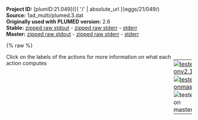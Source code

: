 **Project ID:** [plumID:21.049]({{ '/' | absolute_url }}eggs/21/049/)  
**Source:** 1ad_multi/plumed.3.dat  
**Originally used with PLUMED version:** 2.6  
**Stable:** [zipped raw stdout](plumed.3.dat.plumed.stdout.txt.zip) - [zipped raw stderr](plumed.3.dat.plumed.stderr.txt.zip) - [stderr](plumed.3.dat.plumed.stderr)  
**Master:** [zipped raw stdout](plumed.3.dat.plumed_master.stdout.txt.zip) - [zipped raw stderr](plumed.3.dat.plumed_master.stderr.txt.zip) - [stderr](plumed.3.dat.plumed_master.stderr)  

{% raw %}
<div style="width: 100%; float:left">
<div style="width: 90%; float:left" id="value_details_data/1ad_multi/plumed.3.dat"> Click on the labels of the actions for more information on what each action computes </div>
<div style="width: 10%; float:left"><table><tr><td style="padding:1px"><a href="plumed.3.dat.plumed.stderr"><img src="https://img.shields.io/badge/v2.10-failed-red.svg" alt="tested onv2.10" /></a></td></tr><tr><td style="padding:1px"><a href="plumed.3.dat.plumed_master.stderr"><img src="https://img.shields.io/badge/master-failed-red.svg" alt="tested onmaster" /></a></td></tr><tr><td style="padding:1px"><img src="https://img.shields.io/badge/with-LOAD-yellow.svg" alt="tested on master" /></td></tr>
</table></div></div>
<pre style="width=97%;">
<span class="plumedtooltip" style="color:green">LOAD<span class="right">Loads a library, possibly defining new actions. <a href="https://www.plumed.org/doc-master/user-doc/html/_l_o_a_d.html" style="color:green">More details</a><i></i></span></span> <span class="plumedtooltip">FILE<span class="right">file to be loaded<i></i></span></span>=../PathCV.cpp
<span style="display:none;" id="data/1ad_multi/plumed.3.dat">The LOAD action with label <b></b> calculates something</span><span class="plumedtooltip" style="color:green">UNITS<span class="right">This command sets the internal units for the code. <a href="https://www.plumed.org/doc-master/user-doc/html/_u_n_i_t_s.html" style="color:green">More details</a><i></i></span></span> <span class="plumedtooltip">LENGTH<span class="right">the units of lengths<i></i></span></span>=A <span class="plumedtooltip">TIME<span class="right">the units of time<i></i></span></span>=ps <span class="plumedtooltip">ENERGY<span class="right">the units of energy<i></i></span></span>=kcal/mol

<b name="data/1ad_multi/plumed.3.datphi" onclick='showPath("data/1ad_multi/plumed.3.dat","data/1ad_multi/plumed.3.datphi","data/1ad_multi/plumed.3.datphi","brown")'>phi</b>: <span class="plumedtooltip" style="color:green">TORSION<span class="right">Calculate a torsional angle. <a href="https://www.plumed.org/doc-master/user-doc/html/_t_o_r_s_i_o_n.html" style="color:green">More details</a><i></i></span></span> <span class="plumedtooltip">ATOMS<span class="right">the four atoms involved in the torsional angle<i></i></span></span>=5,7,9,15
<span style="display:none;" id="data/1ad_multi/plumed.3.datphi">The TORSION action with label <b>phi</b> calculates the following quantities:<table  align="center" frame="void" width="95%" cellpadding="5%"><tr><td width="5%"><b> Quantity </b>  </td><td><b> Description </b> </td></tr><tr><td width="5%">phi.value</td><td>the TORSION involving these atoms</td></tr></table></span><b name="data/1ad_multi/plumed.3.datwphi" onclick='showPath("data/1ad_multi/plumed.3.dat","data/1ad_multi/plumed.3.datwphi","data/1ad_multi/plumed.3.datwphi","brown")'>wphi</b>: <span class="plumedtooltip" style="color:green">COMBINE<span class="right">Calculate a polynomial combination of a set of other variables. <a href="https://www.plumed.org/doc-master/user-doc/html/_c_o_m_b_i_n_e.html" style="color:green">More details</a><i></i></span></span> <span class="plumedtooltip">ARG<span class="right">the values input to this function<i></i></span></span>=<b name="data/1ad_multi/plumed.3.datphi">phi</b> <span class="plumedtooltip">COEFFICIENTS<span class="right"> the coefficients of the arguments in your function<i></i></span></span>=1. <span class="plumedtooltip">PERIODIC<span class="right">if the output of your function is periodic then you should specify the periodicity of the function<i></i></span></span>=NO
<span style="display:none;" id="data/1ad_multi/plumed.3.datwphi">The COMBINE action with label <b>wphi</b> calculates the following quantities:<table  align="center" frame="void" width="95%" cellpadding="5%"><tr><td width="5%"><b> Quantity </b>  </td><td><b> Description </b> </td></tr><tr><td width="5%">wphi.value</td><td>a linear compbination</td></tr></table></span><span class="plumedtooltip" style="color:green">LOWER_WALLS<span class="right">Defines a wall for the value of one or more collective variables, <a href="https://www.plumed.org/doc-master/user-doc/html/_l_o_w_e_r__w_a_l_l_s.html" style="color:green">More details</a><i></i></span></span> <span class="plumedtooltip">ARG<span class="right">the arguments on which the bias is acting<i></i></span></span>=<b name="data/1ad_multi/plumed.3.datwphi">wphi</b> <span class="plumedtooltip">AT<span class="right">the positions of the wall<i></i></span></span>=-2.7 <span class="plumedtooltip">KAPPA<span class="right">the force constant for the wall<i></i></span></span>=1000.0 <span class="plumedtooltip">EXP<span class="right"> the powers for the walls<i></i></span></span>=2 <span class="plumedtooltip">EPS<span class="right"> the values for s_i in the expression for a wall<i></i></span></span>=1 <span class="plumedtooltip">OFFSET<span class="right"> the offset for the start of the wall<i></i></span></span>=0 <span class="plumedtooltip">LABEL<span class="right">a label for the action so that its output can be referenced in the input to other actions<i></i></span></span>=<b name="data/1ad_multi/plumed.3.datphilwall" onclick='showPath("data/1ad_multi/plumed.3.dat","data/1ad_multi/plumed.3.datphilwall","data/1ad_multi/plumed.3.datphilwall","brown")'>philwall</b>
<span style="display:none;" id="data/1ad_multi/plumed.3.datphilwall">The LOWER_WALLS action with label <b>philwall</b> calculates the following quantities:<table  align="center" frame="void" width="95%" cellpadding="5%"><tr><td width="5%"><b> Quantity </b>  </td><td><b> Description </b> </td></tr><tr><td width="5%">philwall.bias</td><td>the instantaneous value of the bias potential</td></tr><tr><td width="5%">philwall.force2</td><td>the instantaneous value of the squared force due to this bias potential</td></tr></table></span><span class="plumedtooltip" style="color:green">UPPER_WALLS<span class="right">Defines a wall for the value of one or more collective variables, <a href="https://www.plumed.org/doc-master/user-doc/html/_u_p_p_e_r__w_a_l_l_s.html" style="color:green">More details</a><i></i></span></span> <span class="plumedtooltip">ARG<span class="right">the arguments on which the bias is acting<i></i></span></span>=<b name="data/1ad_multi/plumed.3.datwphi">wphi</b> <span class="plumedtooltip">AT<span class="right">the positions of the wall<i></i></span></span>=2.7  <span class="plumedtooltip">KAPPA<span class="right">the force constant for the wall<i></i></span></span>=1000.0 <span class="plumedtooltip">EXP<span class="right"> the powers for the walls<i></i></span></span>=2 <span class="plumedtooltip">EPS<span class="right"> the values for s_i in the expression for a wall<i></i></span></span>=1 <span class="plumedtooltip">OFFSET<span class="right"> the offset for the start of the wall<i></i></span></span>=0 <span class="plumedtooltip">LABEL<span class="right">a label for the action so that its output can be referenced in the input to other actions<i></i></span></span>=<b name="data/1ad_multi/plumed.3.datphiuwall" onclick='showPath("data/1ad_multi/plumed.3.dat","data/1ad_multi/plumed.3.datphiuwall","data/1ad_multi/plumed.3.datphiuwall","brown")'>phiuwall</b>
<br/><span style="display:none;" id="data/1ad_multi/plumed.3.datphiuwall">The UPPER_WALLS action with label <b>phiuwall</b> calculates the following quantities:<table  align="center" frame="void" width="95%" cellpadding="5%"><tr><td width="5%"><b> Quantity </b>  </td><td><b> Description </b> </td></tr><tr><td width="5%">phiuwall.bias</td><td>the instantaneous value of the bias potential</td></tr><tr><td width="5%">phiuwall.force2</td><td>the instantaneous value of the squared force due to this bias potential</td></tr></table></span><b name="data/1ad_multi/plumed.3.datpsi" onclick='showPath("data/1ad_multi/plumed.3.dat","data/1ad_multi/plumed.3.datpsi","data/1ad_multi/plumed.3.datpsi","brown")'>psi</b>: <span class="plumedtooltip" style="color:green">TORSION<span class="right">Calculate a torsional angle. <a href="https://www.plumed.org/doc-master/user-doc/html/_t_o_r_s_i_o_n.html" style="color:green">More details</a><i></i></span></span> <span class="plumedtooltip">ATOMS<span class="right">the four atoms involved in the torsional angle<i></i></span></span>=7,9,15,17
<span style="display:none;" id="data/1ad_multi/plumed.3.datpsi">The TORSION action with label <b>psi</b> calculates the following quantities:<table  align="center" frame="void" width="95%" cellpadding="5%"><tr><td width="5%"><b> Quantity </b>  </td><td><b> Description </b> </td></tr><tr><td width="5%">psi.value</td><td>the TORSION involving these atoms</td></tr></table></span><b name="data/1ad_multi/plumed.3.datwpsi" onclick='showPath("data/1ad_multi/plumed.3.dat","data/1ad_multi/plumed.3.datwpsi","data/1ad_multi/plumed.3.datwpsi","brown")'>wpsi</b>: <span class="plumedtooltip" style="color:green">COMBINE<span class="right">Calculate a polynomial combination of a set of other variables. <a href="https://www.plumed.org/doc-master/user-doc/html/_c_o_m_b_i_n_e.html" style="color:green">More details</a><i></i></span></span> <span class="plumedtooltip">ARG<span class="right">the values input to this function<i></i></span></span>=<b name="data/1ad_multi/plumed.3.datpsi">psi</b> <span class="plumedtooltip">COEFFICIENTS<span class="right"> the coefficients of the arguments in your function<i></i></span></span>=1. <span class="plumedtooltip">PERIODIC<span class="right">if the output of your function is periodic then you should specify the periodicity of the function<i></i></span></span>=NO
<span style="display:none;" id="data/1ad_multi/plumed.3.datwpsi">The COMBINE action with label <b>wpsi</b> calculates the following quantities:<table  align="center" frame="void" width="95%" cellpadding="5%"><tr><td width="5%"><b> Quantity </b>  </td><td><b> Description </b> </td></tr><tr><td width="5%">wpsi.value</td><td>a linear compbination</td></tr></table></span><span class="plumedtooltip" style="color:green">LOWER_WALLS<span class="right">Defines a wall for the value of one or more collective variables, <a href="https://www.plumed.org/doc-master/user-doc/html/_l_o_w_e_r__w_a_l_l_s.html" style="color:green">More details</a><i></i></span></span> <span class="plumedtooltip">ARG<span class="right">the arguments on which the bias is acting<i></i></span></span>=<b name="data/1ad_multi/plumed.3.datwpsi">wpsi</b> <span class="plumedtooltip">AT<span class="right">the positions of the wall<i></i></span></span>=-2.7 <span class="plumedtooltip">KAPPA<span class="right">the force constant for the wall<i></i></span></span>=1000.0 <span class="plumedtooltip">EXP<span class="right"> the powers for the walls<i></i></span></span>=2 <span class="plumedtooltip">EPS<span class="right"> the values for s_i in the expression for a wall<i></i></span></span>=1 <span class="plumedtooltip">OFFSET<span class="right"> the offset for the start of the wall<i></i></span></span>=0 <span class="plumedtooltip">LABEL<span class="right">a label for the action so that its output can be referenced in the input to other actions<i></i></span></span>=<b name="data/1ad_multi/plumed.3.datpsilwall" onclick='showPath("data/1ad_multi/plumed.3.dat","data/1ad_multi/plumed.3.datpsilwall","data/1ad_multi/plumed.3.datpsilwall","brown")'>psilwall</b>
<span style="display:none;" id="data/1ad_multi/plumed.3.datpsilwall">The LOWER_WALLS action with label <b>psilwall</b> calculates the following quantities:<table  align="center" frame="void" width="95%" cellpadding="5%"><tr><td width="5%"><b> Quantity </b>  </td><td><b> Description </b> </td></tr><tr><td width="5%">psilwall.bias</td><td>the instantaneous value of the bias potential</td></tr><tr><td width="5%">psilwall.force2</td><td>the instantaneous value of the squared force due to this bias potential</td></tr></table></span><span class="plumedtooltip" style="color:green">UPPER_WALLS<span class="right">Defines a wall for the value of one or more collective variables, <a href="https://www.plumed.org/doc-master/user-doc/html/_u_p_p_e_r__w_a_l_l_s.html" style="color:green">More details</a><i></i></span></span> <span class="plumedtooltip">ARG<span class="right">the arguments on which the bias is acting<i></i></span></span>=<b name="data/1ad_multi/plumed.3.datwpsi">wpsi</b> <span class="plumedtooltip">AT<span class="right">the positions of the wall<i></i></span></span>=2.7  <span class="plumedtooltip">KAPPA<span class="right">the force constant for the wall<i></i></span></span>=1000.0 <span class="plumedtooltip">EXP<span class="right"> the powers for the walls<i></i></span></span>=2 <span class="plumedtooltip">EPS<span class="right"> the values for s_i in the expression for a wall<i></i></span></span>=1 <span class="plumedtooltip">OFFSET<span class="right"> the offset for the start of the wall<i></i></span></span>=0 <span class="plumedtooltip">LABEL<span class="right">a label for the action so that its output can be referenced in the input to other actions<i></i></span></span>=<b name="data/1ad_multi/plumed.3.datpsiuwall" onclick='showPath("data/1ad_multi/plumed.3.dat","data/1ad_multi/plumed.3.datpsiuwall","data/1ad_multi/plumed.3.datpsiuwall","brown")'>psiuwall</b>
<br/><span style="display:none;" id="data/1ad_multi/plumed.3.datpsiuwall">The UPPER_WALLS action with label <b>psiuwall</b> calculates the following quantities:<table  align="center" frame="void" width="95%" cellpadding="5%"><tr><td width="5%"><b> Quantity </b>  </td><td><b> Description </b> </td></tr><tr><td width="5%">psiuwall.bias</td><td>the instantaneous value of the bias potential</td></tr><tr><td width="5%">psiuwall.force2</td><td>the instantaneous value of the squared force due to this bias potential</td></tr></table></span><b name="data/1ad_multi/plumed.3.datce6" onclick='showPath("data/1ad_multi/plumed.3.dat","data/1ad_multi/plumed.3.datce6","data/1ad_multi/plumed.3.datce6","brown")'>ce6</b>: <span class="plumedtooltip" style="color:green">CONSTANT<span class="right">Create a constant value that can be passed to actions <a href="https://www.plumed.org/doc-master/user-doc/html/_c_o_n_s_t_a_n_t.html" style="color:green">More details</a><i></i></span></span> <span class="plumedtooltip">VALUE<span class="right">the single number that you would like to store<i></i></span></span>=1
<span style="display:none;" id="data/1ad_multi/plumed.3.datce6">The CONSTANT action with label <b>ce6</b> calculates the following quantities:<table  align="center" frame="void" width="95%" cellpadding="5%"><tr><td width="5%"><b> Quantity </b>  </td><td><b> Description </b> </td></tr><tr><td width="5%">ce6.value</td><td>the constant value that was read from the plumed input</td></tr></table></span><b name="data/1ad_multi/plumed.3.datce7" onclick='showPath("data/1ad_multi/plumed.3.dat","data/1ad_multi/plumed.3.datce7","data/1ad_multi/plumed.3.datce7","brown")'>ce7</b>: <span class="plumedtooltip" style="color:green">CONSTANT<span class="right">Create a constant value that can be passed to actions <a href="https://www.plumed.org/doc-master/user-doc/html/_c_o_n_s_t_a_n_t.html" style="color:green">More details</a><i></i></span></span> <span class="plumedtooltip">VALUE<span class="right">the single number that you would like to store<i></i></span></span>=1

<span style="display:none;" id="data/1ad_multi/plumed.3.datce7">The CONSTANT action with label <b>ce7</b> calculates the following quantities:<table  align="center" frame="void" width="95%" cellpadding="5%"><tr><td width="5%"><b> Quantity </b>  </td><td><b> Description </b> </td></tr><tr><td width="5%">ce7.value</td><td>the constant value that was read from the plumed input</td></tr></table></span><b name="data/1ad_multi/plumed.3.datens6" onclick='showPath("data/1ad_multi/plumed.3.dat","data/1ad_multi/plumed.3.datens6","data/1ad_multi/plumed.3.datens6","brown")'>ens6</b>: <span class="plumedtooltip" style="color:green">ENSEMBLE<span class="right">Calculates the replica averaging of a collective variable over multiple replicas. <a href="https://www.plumed.org/doc-master/user-doc/html/_e_n_s_e_m_b_l_e.html" style="color:green">More details</a><i></i></span></span> <span class="plumedtooltip">ARG<span class="right">the labels of the values from which the function is calculated<i></i></span></span>=<b name="data/1ad_multi/plumed.3.datphi">phi</b>,<b name="data/1ad_multi/plumed.3.datpsi">psi</b>,<b name="data/1ad_multi/plumed.3.datce6">ce6</b> <span class="plumedtooltip">MOMENT<span class="right">the moment you want to calculate in alternative to the mean or the variance<i></i></span></span>=2 <span class="plumedtooltip">CENTRAL<span class="right"> calculate a central moment instead of a standard moment<i></i></span></span> <span class="plumedtooltip">REWEIGHT<span class="right"> simple REWEIGHT using the latest ARG as energy<i></i></span></span>
<span style="display:none;" id="data/1ad_multi/plumed.3.datens6">The ENSEMBLE action with label <b>ens6</b> calculates the following quantities:<table  align="center" frame="void" width="95%" cellpadding="5%"><tr><td width="5%"><b> Quantity </b>  </td><td><b> Description </b> </td></tr><tr><td width="5%">ens6..#!custom</td><td>the names of the output components for this action depend on the actions input file see the example inputs below for details</td></tr></table></span><b name="data/1ad_multi/plumed.3.datens7" onclick='showPath("data/1ad_multi/plumed.3.dat","data/1ad_multi/plumed.3.datens7","data/1ad_multi/plumed.3.datens7","brown")'>ens7</b>: <span class="plumedtooltip" style="color:green">ENSEMBLE<span class="right">Calculates the replica averaging of a collective variable over multiple replicas. <a href="https://www.plumed.org/doc-master/user-doc/html/_e_n_s_e_m_b_l_e.html" style="color:green">More details</a><i></i></span></span> <span class="plumedtooltip">ARG<span class="right">the labels of the values from which the function is calculated<i></i></span></span>=<b name="data/1ad_multi/plumed.3.datphi">phi</b>,<b name="data/1ad_multi/plumed.3.datpsi">psi</b>,<b name="data/1ad_multi/plumed.3.datce7">ce7</b> <span class="plumedtooltip">MOMENT<span class="right">the moment you want to calculate in alternative to the mean or the variance<i></i></span></span>=2 <span class="plumedtooltip">CENTRAL<span class="right"> calculate a central moment instead of a standard moment<i></i></span></span> <span class="plumedtooltip">REWEIGHT<span class="right"> simple REWEIGHT using the latest ARG as energy<i></i></span></span>
<br/><span style="display:none;" id="data/1ad_multi/plumed.3.datens7">The ENSEMBLE action with label <b>ens7</b> calculates the following quantities:<table  align="center" frame="void" width="95%" cellpadding="5%"><tr><td width="5%"><b> Quantity </b>  </td><td><b> Description </b> </td></tr><tr><td width="5%">ens7..#!custom</td><td>the names of the output components for this action depend on the actions input file see the example inputs below for details</td></tr></table></span><span class="plumedtooltip" style="color:green">LOWER_WALLS<span class="right">Defines a wall for the value of one or more collective variables, <a href="https://www.plumed.org/doc-master/user-doc/html/_l_o_w_e_r__w_a_l_l_s.html" style="color:green">More details</a><i></i></span></span> <span class="plumedtooltip">ARG<span class="right">the arguments on which the bias is acting<i></i></span></span>=<b name="data/1ad_multi/plumed.3.datens6">ens6.phi_m</b>,<b name="data/1ad_multi/plumed.3.datens6">ens6.psi_m</b> <span class="plumedtooltip">AT<span class="right">the positions of the wall<i></i></span></span>=0.0,0.0 <span class="plumedtooltip">KAPPA<span class="right">the force constant for the wall<i></i></span></span>=0.0,0.0 <span class="plumedtooltip">LABEL<span class="right">a label for the action so that its output can be referenced in the input to other actions<i></i></span></span>=<b name="data/1ad_multi/plumed.3.datact6" onclick='showPath("data/1ad_multi/plumed.3.dat","data/1ad_multi/plumed.3.datact6","data/1ad_multi/plumed.3.datact6","brown")'>act6</b>
<span style="display:none;" id="data/1ad_multi/plumed.3.datact6">The LOWER_WALLS action with label <b>act6</b> calculates the following quantities:<table  align="center" frame="void" width="95%" cellpadding="5%"><tr><td width="5%"><b> Quantity </b>  </td><td><b> Description </b> </td></tr><tr><td width="5%">act6.bias</td><td>the instantaneous value of the bias potential</td></tr><tr><td width="5%">act6.force2</td><td>the instantaneous value of the squared force due to this bias potential</td></tr></table></span><span class="plumedtooltip" style="color:green">LOWER_WALLS<span class="right">Defines a wall for the value of one or more collective variables, <a href="https://www.plumed.org/doc-master/user-doc/html/_l_o_w_e_r__w_a_l_l_s.html" style="color:green">More details</a><i></i></span></span> <span class="plumedtooltip">ARG<span class="right">the arguments on which the bias is acting<i></i></span></span>=<b name="data/1ad_multi/plumed.3.datens7">ens7.phi_m</b>,<b name="data/1ad_multi/plumed.3.datens7">ens7.psi_m</b> <span class="plumedtooltip">AT<span class="right">the positions of the wall<i></i></span></span>=0.0,0.0 <span class="plumedtooltip">KAPPA<span class="right">the force constant for the wall<i></i></span></span>=0.0,0.0 <span class="plumedtooltip">LABEL<span class="right">a label for the action so that its output can be referenced in the input to other actions<i></i></span></span>=<b name="data/1ad_multi/plumed.3.datact7" onclick='showPath("data/1ad_multi/plumed.3.dat","data/1ad_multi/plumed.3.datact7","data/1ad_multi/plumed.3.datact7","brown")'>act7</b>
<br/><span style="display:none;" id="data/1ad_multi/plumed.3.datact7">The LOWER_WALLS action with label <b>act7</b> calculates the following quantities:<table  align="center" frame="void" width="95%" cellpadding="5%"><tr><td width="5%"><b> Quantity </b>  </td><td><b> Description </b> </td></tr><tr><td width="5%">act7.bias</td><td>the instantaneous value of the bias potential</td></tr><tr><td width="5%">act7.force2</td><td>the instantaneous value of the squared force due to this bias potential</td></tr></table></span><span class="plumedtooltip" style="color:green">PATHCV<span class="right">This action is not part of PLUMED and was included by using a LOAD command <a href="https://www.plumed.org/doc-master/user-doc/html/_l_o_a_d.html" style="color:green">More details</a><i></i></span></span> LABEL=<b name="data/1ad_multi/plumed.3.datpcv" onclick='showPath("data/1ad_multi/plumed.3.dat","data/1ad_multi/plumed.3.datpcv","data/1ad_multi/plumed.3.datpcv","brown")'>pcv</b> ARG=<b name="data/1ad_multi/plumed.3.datphi">phi</b>,<b name="data/1ad_multi/plumed.3.datpsi">psi</b> GENPATH=20,20,20,-1.4,1.2,1.1,-0.8 FIXED=21,40 HALFLIFE=1000 PACE=250 WALKERS_RSTRIDE=250 WALKERS_ID=1 WALKERS_N=4 WALKERS_DIR=<b name="data/1ad_multi/plumed.3.dat">.</b> OUTFILE=1_PATH

<span class="plumedtooltip" style="color:green">UPPER_WALLS<span class="right">Defines a wall for the value of one or more collective variables, <a href="https://www.plumed.org/doc-master/user-doc/html/_u_p_p_e_r__w_a_l_l_s.html" style="color:green">More details</a><i></i></span></span> <span class="plumedtooltip">ARG<span class="right">the arguments on which the bias is acting<i></i></span></span>=pcv.z <span class="plumedtooltip">AT<span class="right">the positions of the wall<i></i></span></span>=0.0  <span class="plumedtooltip">KAPPA<span class="right">the force constant for the wall<i></i></span></span>=70.0 <span class="plumedtooltip">EXP<span class="right"> the powers for the walls<i></i></span></span>=2 <span class="plumedtooltip">EPS<span class="right"> the values for s_i in the expression for a wall<i></i></span></span>=1 <span class="plumedtooltip">OFFSET<span class="right"> the offset for the start of the wall<i></i></span></span>=0 <span class="plumedtooltip">LABEL<span class="right">a label for the action so that its output can be referenced in the input to other actions<i></i></span></span>=<b name="data/1ad_multi/plumed.3.dattube" onclick='showPath("data/1ad_multi/plumed.3.dat","data/1ad_multi/plumed.3.dattube","data/1ad_multi/plumed.3.dattube","brown")'>tube</b>
<span style="display:none;" id="data/1ad_multi/plumed.3.dattube">The UPPER_WALLS action with label <b>tube</b> calculates the following quantities:<table  align="center" frame="void" width="95%" cellpadding="5%"><tr><td width="5%"><b> Quantity </b>  </td><td><b> Description </b> </td></tr><tr><td width="5%">tube.bias</td><td>the instantaneous value of the bias potential</td></tr><tr><td width="5%">tube.force2</td><td>the instantaneous value of the squared force due to this bias potential</td></tr></table></span><span class="plumedtooltip" style="color:green">LOWER_WALLS<span class="right">Defines a wall for the value of one or more collective variables, <a href="https://www.plumed.org/doc-master/user-doc/html/_l_o_w_e_r__w_a_l_l_s.html" style="color:green">More details</a><i></i></span></span> <span class="plumedtooltip">ARG<span class="right">the arguments on which the bias is acting<i></i></span></span>=pcv.s <span class="plumedtooltip">AT<span class="right">the positions of the wall<i></i></span></span>=-0.4 <span class="plumedtooltip">KAPPA<span class="right">the force constant for the wall<i></i></span></span>=50.0 <span class="plumedtooltip">EXP<span class="right"> the powers for the walls<i></i></span></span>=2 <span class="plumedtooltip">EPS<span class="right"> the values for s_i in the expression for a wall<i></i></span></span>=1 <span class="plumedtooltip">OFFSET<span class="right"> the offset for the start of the wall<i></i></span></span>=0 <span class="plumedtooltip">LABEL<span class="right">a label for the action so that its output can be referenced in the input to other actions<i></i></span></span>=<b name="data/1ad_multi/plumed.3.datlwall" onclick='showPath("data/1ad_multi/plumed.3.dat","data/1ad_multi/plumed.3.datlwall","data/1ad_multi/plumed.3.datlwall","brown")'>lwall</b>
<span style="display:none;" id="data/1ad_multi/plumed.3.datlwall">The LOWER_WALLS action with label <b>lwall</b> calculates the following quantities:<table  align="center" frame="void" width="95%" cellpadding="5%"><tr><td width="5%"><b> Quantity </b>  </td><td><b> Description </b> </td></tr><tr><td width="5%">lwall.bias</td><td>the instantaneous value of the bias potential</td></tr><tr><td width="5%">lwall.force2</td><td>the instantaneous value of the squared force due to this bias potential</td></tr></table></span><span class="plumedtooltip" style="color:green">UPPER_WALLS<span class="right">Defines a wall for the value of one or more collective variables, <a href="https://www.plumed.org/doc-master/user-doc/html/_u_p_p_e_r__w_a_l_l_s.html" style="color:green">More details</a><i></i></span></span> <span class="plumedtooltip">ARG<span class="right">the arguments on which the bias is acting<i></i></span></span>=pcv.s <span class="plumedtooltip">AT<span class="right">the positions of the wall<i></i></span></span>=1.4  <span class="plumedtooltip">KAPPA<span class="right">the force constant for the wall<i></i></span></span>=50.0 <span class="plumedtooltip">EXP<span class="right"> the powers for the walls<i></i></span></span>=2 <span class="plumedtooltip">EPS<span class="right"> the values for s_i in the expression for a wall<i></i></span></span>=1 <span class="plumedtooltip">OFFSET<span class="right"> the offset for the start of the wall<i></i></span></span>=0 <span class="plumedtooltip">LABEL<span class="right">a label for the action so that its output can be referenced in the input to other actions<i></i></span></span>=<b name="data/1ad_multi/plumed.3.datuwall" onclick='showPath("data/1ad_multi/plumed.3.dat","data/1ad_multi/plumed.3.datuwall","data/1ad_multi/plumed.3.datuwall","brown")'>uwall</b>
<br/><span style="display:none;" id="data/1ad_multi/plumed.3.datuwall">The UPPER_WALLS action with label <b>uwall</b> calculates the following quantities:<table  align="center" frame="void" width="95%" cellpadding="5%"><tr><td width="5%"><b> Quantity </b>  </td><td><b> Description </b> </td></tr><tr><td width="5%">uwall.bias</td><td>the instantaneous value of the bias potential</td></tr><tr><td width="5%">uwall.force2</td><td>the instantaneous value of the squared force due to this bias potential</td></tr></table></span><span class="plumedtooltip" style="color:green">METAD<span class="right">Used to performed metadynamics on one or more collective variables. <a href="https://www.plumed.org/doc-master/user-doc/html/_m_e_t_a_d.html" style="color:green">More details</a><i></i></span></span> <span class="plumedtooltip">LABEL<span class="right">a label for the action so that its output can be referenced in the input to other actions<i></i></span></span>=<b name="data/1ad_multi/plumed.3.datmetad" onclick='showPath("data/1ad_multi/plumed.3.dat","data/1ad_multi/plumed.3.datmetad","data/1ad_multi/plumed.3.datmetad","brown")'>metad</b> <span class="plumedtooltip">ARG<span class="right">the labels of the scalars on which the bias will act<i></i></span></span>=pcv.s <span class="plumedtooltip">HEIGHT<span class="right">the heights of the Gaussian hills<i></i></span></span>=0.02 <span class="plumedtooltip">SIGMA<span class="right">the widths of the Gaussian hills<i></i></span></span>=0.05 <span class="plumedtooltip">INTERVAL<span class="right">one dimensional lower and upper limits, outside the limits the system will not feel the biasing force<i></i></span></span>=-0.4,1.4 <span class="plumedtooltip">GRID_MIN<span class="right">the lower bounds for the grid<i></i></span></span>=-1.0 <span class="plumedtooltip">GRID_MAX<span class="right">the upper bounds for the grid<i></i></span></span>=2.0 <span class="plumedtooltip">PACE<span class="right">the frequency for hill addition<i></i></span></span>=250 <span class="plumedtooltip">WALKERS_RSTRIDE<span class="right">stride for reading hills files<i></i></span></span>=250 <span class="plumedtooltip">WALKERS_ID<span class="right">walker id<i></i></span></span>=1 <span class="plumedtooltip">WALKERS_N<span class="right">number of walkers<i></i></span></span>=3 <span class="plumedtooltip">WALKERS_DIR<span class="right">shared directory with the hills files from all the walkers<i></i></span></span>=<b name="data/1ad_multi/plumed.3.dat">.</b> <span class="plumedtooltip">FILE<span class="right"> a file in which the list of added hills is stored<i></i></span></span>=1_HILLS

<span style="display:none;" id="data/1ad_multi/plumed.3.datmetad">The METAD action with label <b>metad</b> calculates the following quantities:<table  align="center" frame="void" width="95%" cellpadding="5%"><tr><td width="5%"><b> Quantity </b>  </td><td><b> Description </b> </td></tr><tr><td width="5%">metad.bias</td><td>the instantaneous value of the bias potential</td></tr></table></span><span class="plumedtooltip" style="color:green">PRINT<span class="right">Print quantities to a file. <a href="https://www.plumed.org/doc-master/user-doc/html/_p_r_i_n_t.html" style="color:green">More details</a><i></i></span></span> <span class="plumedtooltip">STRIDE<span class="right"> the frequency with which the quantities of interest should be output<i></i></span></span>=10 <span class="plumedtooltip">ARG<span class="right">the labels of the values that you would like to print to the file<i></i></span></span>=<b name="data/1ad_multi/plumed.3.datphi">phi</b>,<b name="data/1ad_multi/plumed.3.datpsi">psi</b>,pcv.s,pcv.z,<b name="data/1ad_multi/plumed.3.datmetad">metad.bias</b>,<b name="data/1ad_multi/plumed.3.dattube">tube.bias</b>,<b name="data/1ad_multi/plumed.3.datphilwall">philwall.bias</b>,<b name="data/1ad_multi/plumed.3.datphiuwall">phiuwall.bias</b>,<b name="data/1ad_multi/plumed.3.datpsilwall">psilwall.bias</b>,<b name="data/1ad_multi/plumed.3.datpsiuwall">psiuwall.bias</b>,<b name="data/1ad_multi/plumed.3.datlwall">lwall.bias</b>,<b name="data/1ad_multi/plumed.3.datuwall">uwall.bias</b> <span class="plumedtooltip">FILE<span class="right">the name of the file on which to output these quantities<i></i></span></span>=<b name="data/1ad_multi/plumed.3.dat">./1_COLVAR</b>
</pre>
{% endraw %}
